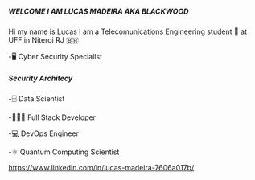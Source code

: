 #####	WELCOME I AM LUCAS MADEIRA AKA BLACKWOOD 
Hi my name is Lucas I am a Telecomunications Engineering student 📡 at UFF  in Niteroi RJ 🇧🇷

-🖥️ Cyber Security Specialist

 #####  Security Architecy
 
 
-🗄️  Data Scientist 
    
-🧑🏿‍💻 Full Stack Developer

-💻 DevOps Engineer

-⚛️ Quantum Computing Scientist

https://www.linkedin.com/in/lucas-madeira-7606a017b/
